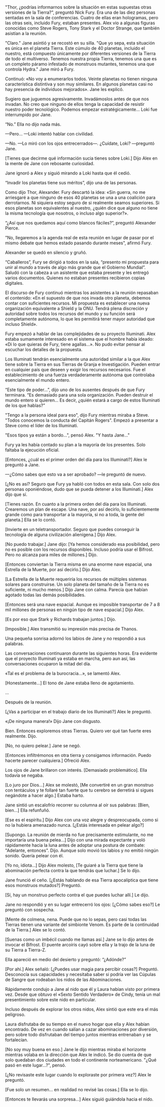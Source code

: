 
"Thor, ¿podrías informarnos sobre la situación en estas supuestas otras versiones de la Tierra?", preguntó Nick Fury. Era una de las diez personas sentadas en la sala de conferencias. Cuatro de ellas eran hologramas, pero las otras seis, incluido Fury, estaban presentes. Alex vio a algunas figuras conocidas como Steve Rogers, Tony Stark y el Doctor Strange, que también asistían a la reunión.

"Claro." Jane asintió y se recostó en su silla. "Que yo sepa, esta situación es única en el planeta Tierra. Este cúmulo de 40 planetas, incluido el nuestro, está compuesto únicamente por diferentes versiones de la Tierra de todo el multiverso. Tenemos nuestra propia Tierra, tenemos una que es un completo páramo infestado de monstruos mutantes, tenemos una que controla Hydra." Jane miró a Fury.

Continuó: «No voy a enumerarlos todos. Veinte planetas no tienen ninguna característica distintiva y son muy similares. En algunos planetas casi no hay presencia de individuos mejorados». Jane les explicó.

Sugiero que juguemos agresivamente. Invadámoslos antes de que nos invadan. No creo que ninguno de ellos tenga la capacidad de resistir nuestro poder tecnológico. Podemos empezar estratégicamente... Loki fue interrumpido por Jane.

“No.” Ella no dijo nada más.

—Pero… —Loki intentó hablar con civilidad.

—No. —Lo miró con los ojos entrecerrados—. ¿Cuídate, Loki? —preguntó Jane.

[Tienes que decirme qué información sucia tienes sobre Loki.] Dijo Alex en la mente de Jane con rebosante curiosidad.

Jane ignoró a Alex y siguió mirando a Loki hasta que él cedió.

“Invadir los planetas tiene sus méritos”, dijo una de las personas.

Como dijo Thor, Alexander. Fury descartó la idea: «Sin guerra, no me arriesgaré a que ninguno de esos 40 planetas se una a una coalición para derrotarnos. Ni siquiera estoy seguro de si realmente seamos superiores. Si esos planetas son equivalentes al nuestro, ¿quién dice que alguno no tiene la misma tecnología que nosotros, o incluso algo superior?».

“¿Así que nos quedamos aquí como blancos fáciles?”, preguntó Alexander Pierce.

"No, llegaremos a la agenda real de esta reunión en lugar de pasar por el mismo debate que hemos estado pasando durante meses", afirmó Fury.

Alexander se quedó en silencio y gruñó.

“Caballeros”, Fury se dirigió a todos en la sala, “presento mi propuesta para unir al mundo a través de algo más grande que el Gobierno Mundial”. Saludó con la cabeza a un asistente que estaba presente y les entregó varios documentos. Quienes no estaban presentes recibieron copias digitales.

El discurso de Fury continuó mientras los asistentes a la reunión repasaban el contenido: «En el supuesto de que nos invada otro planeta, debemos contar con suficientes recursos. Mi propuesta es establecer una nueva organización equivalente a Shield y la ONU. Tendrá plena discreción y autoridad sobre todos los recursos del mundo y su función será completamente autónoma, lo que les permitirá tener mayor autoridad que incluso Shield».

Fury empezó a hablar de las complejidades de su proyecto Illuminati. Alex estaba sumamente interesado en el sistema que el hombre había ideado: «Di lo que quieras de Fury, tiene agallas…». No pudo evitar pensar al escuchar los detalles de la propuesta.

Los Illuminati tendrán esencialmente una autoridad similar a la que Alex tiene sobre la Tierra en sus Tierras de Granja e Investigación. Pueden entrar en cualquier país que deseen y exigir los recursos necesarios. Fue el establecimiento de una fuerza verdaderamente autónoma que controlaba esencialmente el mundo entero.

“Este tipo de poder…”, dijo uno de los ausentes después de que Fury terminara. “Es demasiado para una sola organización. Pueden destruir el mundo entero si quieren… Es decir, ¿quién estará a cargo de estos Illuminati de los que hablas?”

"Tengo a la persona ideal para eso", dijo Fury mientras miraba a Steve. "Todos conocemos la conducta del Capitán Rogers". Empezó a presentar a Steve como el líder de los Illuminati.

"Esos tipos ya están a bordo...", pensó Alex. "Y hasta Jane..."

Fury ya les había contado su plan a la mayoría de los presentes. Solo faltaba la ejecución oficial.

[Entonces, ¿cuál es el primer orden del día para los Illuminati?] Alex le preguntó a Jane.

—¿Cómo sabes que esto va a ser aprobado? —le preguntó de nuevo.

[¿No es así? Seguro que Fury ya habló con todos en esta sala. Con solo dos personas oponiéndose, dudo que se pueda detener a los Illuminati.] Alex dijo que sí.

[Tienes razón. En cuanto a la primera orden del día para los Illuminati. Crearemos un plan de escape. Una nave, por así decirlo, lo suficientemente grande como para transportar a la mayoría, si no a toda, la gente del planeta.] Ella se lo contó.

[Invierte en un teletransportador. Seguro que puedes conseguir la tecnología de alguna civilización alienígena.] Dijo Alex.

[No puedo trabajar.] Jane dijo: [Ya hemos considerado esa posibilidad, pero no es posible con los recursos disponibles. Incluso podría usar el Bifrost. Pero no alcanza para miles de millones.] Dijo.

[Entonces conviertan la Tierra misma en una enorme nave espacial, una Estrella de la Muerte, por así decirlo.] Dijo Alex.

[La Estrella de la Muerte requeriría los recursos de múltiples sistemas solares para construirse. Un solo planeta del tamaño de la Tierra no es suficiente, ni mucho menos.] Dijo Jane con calma. Parecía que habían agotado todas las demás posibilidades.

[Entonces será una nave espacial. Aunque es imposible transportar de 7 a 8 mil millones de personas en ningún tipo de nave espacial.] Dijo Alex.

[Es por eso que Stark y Richards trabajan juntos.] Dijo.

[Imposible.] Alex transmitió su impresión más precisa de Thanos.

Una pequeña sonrisa adornó los labios de Jane y no respondió a sus palabras.

Las conversaciones continuaron durante las siguientes horas. Era evidente que el proyecto Illuminati ya estaba en marcha, pero aun así, las conversaciones ocuparon la mitad del día.

«Tal es el problema de la burocracia…», se lamentó Alex.

[Honestamente…] El tono de Jane estaba lleno de agotamiento.

…

Después de la reunión.

[¿Vas a participar en el trabajo diario de los Illuminati?] Alex le preguntó.

«¡De ninguna manera!» Dijo Jane con disgusto.

Bien. Entonces exploremos otras Tierras. Quiero ver qué tan fuerte eres realmente. Dijo.

[No, no quiero pelear.] Jane se negó.

[Entonces infiltrémonos en otra tierra y consigamos información. Puedo hacerte parecer cualquiera.] Ofreció Alex.

Los ojos de Jane brillaron con interés. [Demasiado problemático]. Ella todavía se negaba.

[Lo juro por Dios…] Alex se molestó, [Me convertiré en un gran monstruo con tentáculos y te follaré tan fuerte que tu cerebro se derretirá si sigues negándote a hacer algo.] Estaba harto.

Jane sintió un escalofrío recorrer su columna al oír sus palabras: [Bien, bien…] Ella refunfuñó.

[Ese es el espíritu.] Dijo Alex con una voz alegre y despreocupada, como si no la hubiera amenazado nunca. [¿Estás interesada en pelear algo?]

[Supongo. La reunión de mierda no fue precisamente estimulante, no me importaría una buena pelea...] Dijo con una mirada expectante y voló rápidamente hacia la luna antes de adoptar una postura de combate: "Adelante, entonces". Dijo. Aunque solo movió los labios y no emitió ningún sonido. Quería pelear con él.

[Yo no, idiota…] Dijo Alex molesto, [Te guiaré a la Tierra que tiene la abominación perfecta contra la que tendrás que luchar.] Se lo dijo.

Jane frunció el ceño. [¿Estás hablando de esa Tierra apocalíptica que tiene esos monstruos mutados?] Preguntó.

[Sí, hay un monstruo perfecto contra el que puedes luchar allí.] Le dijo.

Jane no respondió y en su lugar entrecerró los ojos: [¿Cómo sabes eso?] Le preguntó con sospecha.

[Mente de colmena, nena. Puede que no lo sepas, pero casi todas las Tierras tienen una variante del simbionte Venom. Es parte de la continuidad de la Tierra.] Alex se lo contó.

[Suenas como un imbécil cuando me llamas así.] Jane se lo dijo antes de invocar el Bifrost. El puente arcoíris cayó sobre ella y la trajo de la luna de su Tierra a Tierra-Z.

Ella apareció en medio del desierto y preguntó: “¿Adónde?”

[Por ahí.] Alex señaló: [¿Puedes usar magia para percibir cosas?] Preguntó. Desconocía sus capacidades y necesitaba saber si podría ver las Cúpulas de Sangre que rodeaban los nidos de las Abominaciones.

Rápidamente condujo a Jane al nido que él y Laura habían visto por primera vez. Desde que obtuvo el «Sexto Sentido Verdadero» de Cindy, tenía un mal presentimiento sobre este nido en particular.

Incluso después de explorar los otros nidos, Alex sintió que este era el más peligroso.

Laura disfrutaba de su tiempo en el nuevo hogar que ella y Alex habían encontrado. De vez en cuando salían a cazar abominaciones por diversión, pero sobre todo disfrutaban del tiempo juntos mientras entrenaban y se fortalecían.

[No soy muy buena en eso.] Jane le dijo mientras miraba el horizonte mientras volaba en la dirección que Alex le indicó. Se dio cuenta de que solo quedaban dos ciudades en todo el continente norteamericano. "¿Qué pasó en este lugar...?", pensó.

[¿No revisaste este lugar cuando lo exploraste por primera vez?] Alex le preguntó.

[Fue solo un resumen… en realidad no revisé las cosas.] Ella se lo dijo.

[Entonces te llevarás una sorpresa…] Alex siguió guiándola hacia el nido.
